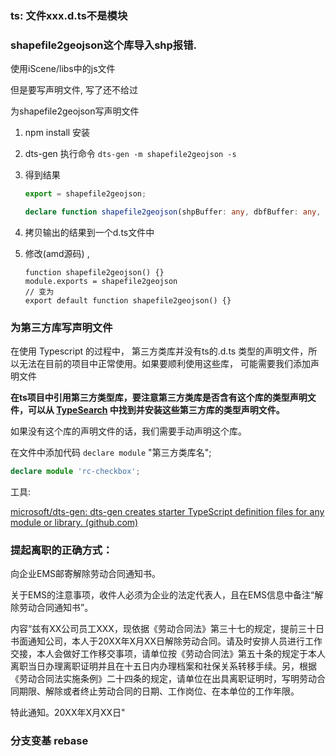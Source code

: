 ### ts: 文件xxx.d.ts不是模块



### shapefile2geojson这个库导入shp报错.

使用iScene/libs中的js文件

但是要写声明文件, 写了还不给过



为shapefile2geojson写声明文件

1. npm install 安装

2. dts-gen 执行命令 `dts-gen -m shapefile2geojson -s`

3. 得到结果

   ```ts
   export = shapefile2geojson;
   
   declare function shapefile2geojson(shpBuffer: any, dbfBuffer: any, options: any): any;
   ```

   

4. 拷贝输出的结果到一个d.ts文件中

5. 修改(amd源码) , 

   ```
   function shapefile2geojson() {}
   module.exports = shapefile2geojson
   // 变为
   export default function shapefile2geojson() {}
   ```









### 为第三方库写声明文件

在使用 Typescript 的过程中， 第三方类库并没有ts的.d.ts 类型的声明文件，所以无法在目前的项目中正常使用。如果要顺利使用这些库， 可能需要我们添加声明文件

**在ts项目中引用第三方类型库，要注意第三方类库是否含有这个库的类型声明文件，可以从 [TypeSearch](https://links.jianshu.com/go?to=https%3A%2F%2Fmicrosoft.github.io%2FTypeSearch%2F) 中找到并安装这些第三方库的类型声明文件。**

如果没有这个库的声明文件的话，我们需要手动声明这个库。

在文件中添加代码 `declare module` "第三方类库名";

```ts
declare module 'rc-checkbox';
```



工具:

[microsoft/dts-gen: dts-gen creates starter TypeScript definition files for any module or library. (github.com)](https://github.com/Microsoft/dts-gen)





### 提起离职的正确方式：

向企业EMS邮寄解除劳动合同通知书。

关于EMS的注意事项，收件人必须为企业的法定代表人，且在EMS信息中备注“解除劳动合同通知书”。

内容“兹有XX公司员工XXX，现依据《劳动合同法》第三十七的规定，提前三十日书面通知公司，本人于20XX年X月XX日解除劳动合同。请及时安排人员进行工作交接，本人会做好工作移交事项，请单位按《劳动合同法》第五十条的规定于本人离职当日办理离职证明并且在十五日内办理档案和社保关系转移手续。另，根据《劳动合同法实施条例》二十四条的规定，请单位在出具离职证明时，写明劳动合同期限、解除或者终止劳动合同的日期、工作岗位、在本单位的工作年限。

特此通知。20XX年X月XX日"





### 分支变基 rebase

